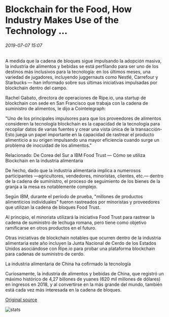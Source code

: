 # Blockchain for the Food, How Industry Makes Use of the Technology ...

###### 2019-07-07 15:07

A medida que la cadena de bloques sigue impulsando la adopción masiva, la industria de alimentos y bebidas se está perfilando para ser uno de los destinos más inclusivos para la tecnología: en los últimos meses, una variedad de jugadores, incluyendo juggernauts como Nestlé, Carrefour y Starbucks — han informado sobre sus últimas iniciativas impulsadas por blockchain dentro del campo.

Rachel Gabato, directora de operaciones de Ripe.io, una startup de blockchain con sede en San Francisco que trabaja con la cadena de suministro de alimentos, le dijo a Cointelegraph:

"Uno de los principales impulsores para que los proveedores de alimentos consideren la tecnología blockchain es la capacidad de la tecnología para recopilar datos de varias fuentes y crear una vista única de la transacción- Esto juega un papel importante en la capacidad de rastrear el producto alimenticio a su origen impulsando una mayor eficiencia cuando surge un problema de inocuidad de los alimentos."

Relacionado: De Corea del Sur a IBM Food Trust — Cómo se utiliza Blockchain en la industria alimentaria

De hecho, dado que la industria alimentaria implica a numerosos participantes —agricultores, vendedores, minoristas, clientes, etc.— dentro de la cadena de suministro, el proceso de seguimiento de los bienes de la granja a la mesa es notablemente complejo.

Según IBM, durante el período de prueba, "millones de productos alimenticios individuales" fueron rastreados por minoristas y proveedores que utilizan la cadena de bloques Food Trust.

Al principio, el minorista utilizará la iniciativa Food Trust para rastrear la cadena de suministro de lechuga romana, pero tiene como objetivo ramificarse en otros productos en el futuro.

Otras iniciativas de blockchain notables que ocurren dentro de la industria alimentaria este año incluyen la Junta Nacional de Cerdo de los Estados Unidos asociándose con Ripe.io para probar una plataforma blockchain para cadenas de suministro de cerdo.

La industria alimentaria de China ha cofirmado la tecnología

Curiosamente, la industria de alimentos y bebidas de China, que registró un máximo histórico de 4,27 billones de yuanes (620 mil millones de dólares) en ingresos en 2018, y al convertirse en la más grande del mundo, también está cada vez más interesada en la cadena de bloques.

[Original source](https://cointelegraph.com/news/blockchain-for-the-food-how-industry-makes-use-of-the-technology)

![stats](https://c.statcounter.com/11760860/0/a89fa40b/1/ "stats")